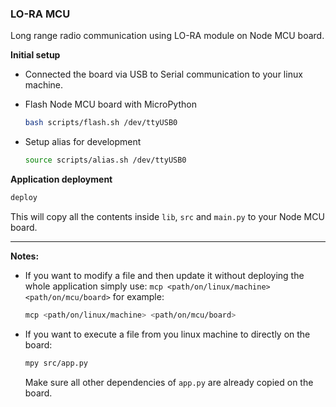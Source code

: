 ### LO-RA MCU
Long range radio communication using LO-RA module on Node MCU board.

**Initial setup**

- Connected the board via USB to Serial communication to your linux machine.

- Flash Node MCU board with MicroPython

  ````sh
  bash scripts/flash.sh /dev/ttyUSB0
  ````

- Setup alias for development

  ````sh
  source scripts/alias.sh /dev/ttyUSB0
  ````

**Application deployment**

````sh
deploy
````

This will copy all the contents inside `lib`, `src` and `main.py` to your Node MCU board.

----

**Notes:**

- If you want to modify a file and then update it without deploying the whole application simply use: `mcp <path/on/linux/machine> <path/on/mcu/board>` for example:

  ````sh
  mcp <path/on/linux/machine> <path/on/mcu/board>
  ````

- If you want to execute a file from you linux machine to directly on the board:

  ````sh
  mpy src/app.py
  ````

  Make sure all other dependencies of `app.py` are already copied on the board.



